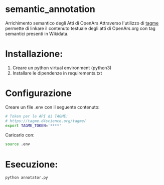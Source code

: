 # semantic_annotation
Arrichimento semantico degli Atti di OpenArs 
Attraverso l'utilizzo di [tagme](https://services.d4science.org/web/tagme) permette di linkare il contenuto testuale degli atti di OpenArs.org con tag semantici presenti in Wikidata.

# Installazione:
1. Creare un python virtual environment (python3)
2. Installare le dipendenze in requirements.txt

# Configurazione
Creare un file .env con il seguente contenuto:

``` bash
# Token per le API di TAGME:
# https://tagme.d4science.org/tagme/
export TAGME_TOKEN='****'
```

Caricarlo con: 
``` bash
source .env
``` 

# Esecuzione:
``` bash
python annotator.py
```
